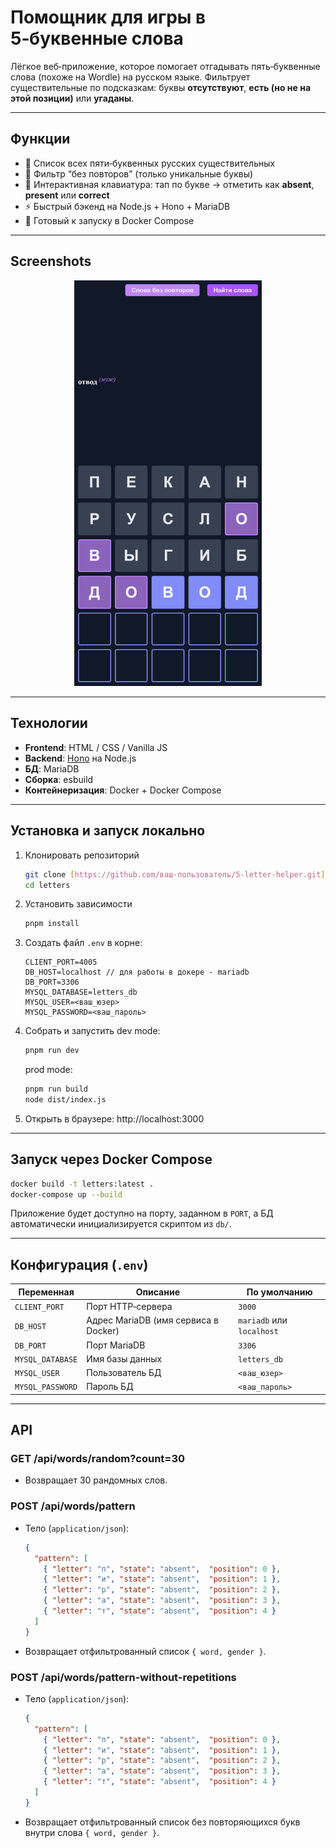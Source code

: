 # Помощник для игры в 5‑буквенные слова

Лёгкое веб‑приложение, которое помогает отгадывать пять‑буквенные слова (похоже на Wordle) на русском языке. Фильтрует существительные по подсказкам: буквы **отсутствуют**, **есть (но не на этой позиции)** или **угаданы**.

---

## Функции

- 📜 Список всех пяти‑буквенных русских существительных
- 🚫 Фильтр “без повторов” (только уникальные буквы)
- 🎯 Интерактивная клавиатура: тап по букве → отметить как **absent**, **present** или **correct**
- ⚡️ Быстрый бэкенд на Node.js + Hono + MariaDB
- 🐳 Готовый к запуску в Docker Compose

---

## Screenshots
<p align="center">
  <img src="./screenshots/overview.png" alt="Overview" width="300" />
</p>

---


## Технологии

- **Frontend**: HTML / CSS / Vanilla JS
- **Backend**: [Hono](https://github.com/honojs/hono) на Node.js
- **БД**: MariaDB
- **Сборка**: esbuild
- **Контейнеризация**: Docker + Docker Compose

---

## Установка и запуск локально

1. Клонировать репозиторий
   ```bash
   git clone [https://github.com/ваш‑пользователь/5‑letter-helper.git](https://github.com/nazarukroman/letters.git)
   cd letters
   ```
2. Установить зависимости
   ```bash
   pnpm install
   ```
3. Создать файл `.env` в корне:
   ```dotenv
   CLIENT_PORT=4005
   DB_HOST=localhost // для работы в докере - mariadb
   DB_PORT=3306
   MYSQL_DATABASE=letters_db
   MYSQL_USER=<ваш_юзер>
   MYSQL_PASSWORD=<ваш_пароль>
   ```
4. Собрать и запустить
   dev mode:
   ```bash
   pnpm run dev
   ```
   prod mode:
   ```bash
   pnpm run build
   node dist/index.js
   ```
6. Открыть в браузере: http://localhost:3000

---

## Запуск через Docker Compose

```bash
docker build -t letters:latest .
docker-compose up --build
```

Приложение будет доступно на порту, заданном в `PORT`, а БД автоматически инициализируется скриптом из `db/`.

---

## Конфигурация (`.env`)

| Переменная       | Описание                                 | По умолчанию   |
|------------------|------------------------------------------|----------------|
| `CLIENT_PORT`    | Порт HTTP‑сервера                        | `3000`         |
| `DB_HOST`        | Адрес MariaDB (имя сервиса в Docker)     | `mariadb` или `localhost` |
| `DB_PORT`        | Порт MariaDB                             | `3306`         |
| `MYSQL_DATABASE` | Имя базы данных                          | `letters_db`   |
| `MYSQL_USER`     | Пользователь БД                          | `<ваш_юзер>`   |
| `MYSQL_PASSWORD` | Пароль БД                                | `<ваш_пароль>` |

---

## API

### GET /api/words/random?count=30

- Возвращает 30 рандомных слов.

### POST /api/words/pattern

- Тело (`application/json`):
  ```json
  {
    "pattern": [
      { "letter": "п", "state": "absent",  "position": 0 },
      { "letter": "и", "state": "absent",  "position": 1 },
      { "letter": "р", "state": "absent",  "position": 2 },
      { "letter": "а", "state": "absent",  "position": 3 },
      { "letter": "т", "state": "absent",  "position": 4 }
    ]
  }
  ```
- Возвращает отфильтрованный список `{ word, gender }`.

### POST /api/words/pattern-without-repetitions

- Тело (`application/json`):
  ```json
  {
    "pattern": [
      { "letter": "п", "state": "absent",  "position": 0 },
      { "letter": "и", "state": "absent",  "position": 1 },
      { "letter": "р", "state": "absent",  "position": 2 },
      { "letter": "а", "state": "absent",  "position": 3 },
      { "letter": "т", "state": "absent",  "position": 4 }
    ]
  }
  ```
- Возвращает отфильтрованный список без повторяющихся букв внутри слова `{ word, gender }`.
